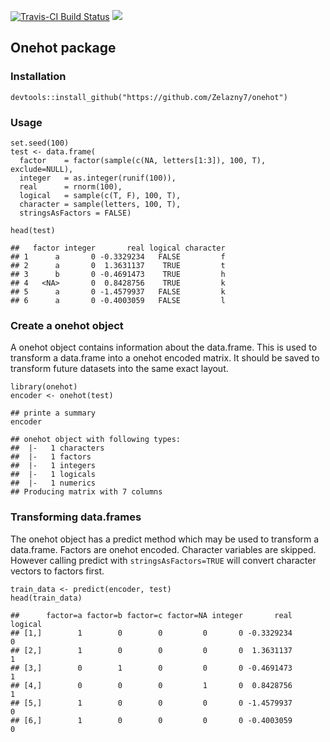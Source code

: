 [![Travis-CI Build
Status](https://travis-ci.org/Zelazny7/onehot.svg?branch=master)](https://travis-ci.org/Zelazny7/onehot)
![](http://cranlogs.r-pkg.org/badges/grand-total/onehot)

Onehot package
--------------

### Installation

    devtools::install_github("https://github.com/Zelazny7/onehot")

### Usage

    set.seed(100)
    test <- data.frame(
      factor    = factor(sample(c(NA, letters[1:3]), 100, T), exclude=NULL),
      integer   = as.integer(runif(100)),
      real      = rnorm(100),
      logical   = sample(c(T, F), 100, T),
      character = sample(letters, 100, T),
      stringsAsFactors = FALSE)

    head(test)

    ##   factor integer       real logical character
    ## 1      a       0 -0.3329234   FALSE         f
    ## 2      a       0  1.3631137    TRUE         t
    ## 3      b       0 -0.4691473    TRUE         h
    ## 4   <NA>       0  0.8428756    TRUE         k
    ## 5      a       0 -1.4579937   FALSE         k
    ## 6      a       0 -0.4003059   FALSE         l

### Create a onehot object

A onehot object contains information about the data.frame. This is used
to transform a data.frame into a onehot encoded matrix. It should be
saved to transform future datasets into the same exact layout.

    library(onehot)
    encoder <- onehot(test)

    ## printe a summary
    encoder

    ## onehot object with following types:
    ##  |-   1 characters
    ##  |-   1 factors
    ##  |-   1 integers
    ##  |-   1 logicals
    ##  |-   1 numerics
    ## Producing matrix with 7 columns

### Transforming data.frames

The onehot object has a predict method which may be used to transform a
data.frame. Factors are onehot encoded. Character variables are skipped.
However calling predict with `stringsAsFactors=TRUE` will convert
character vectors to factors first.

    train_data <- predict(encoder, test)
    head(train_data)

    ##      factor=a factor=b factor=c factor=NA integer       real logical
    ## [1,]        1        0        0         0       0 -0.3329234       0
    ## [2,]        1        0        0         0       0  1.3631137       1
    ## [3,]        0        1        0         0       0 -0.4691473       1
    ## [4,]        0        0        0         1       0  0.8428756       1
    ## [5,]        1        0        0         0       0 -1.4579937       0
    ## [6,]        1        0        0         0       0 -0.4003059       0
